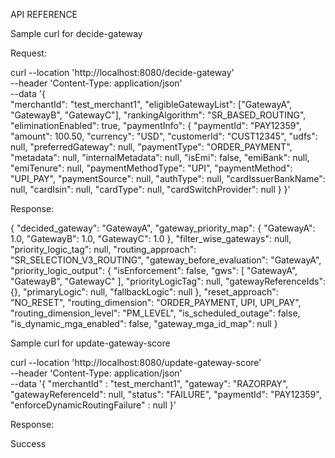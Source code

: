 API REFERENCE

Sample curl for decide-gateway

Request:

curl --location 'http://localhost:8080/decide-gateway' \
--header 'Content-Type: application/json' \
--data '{           
        "merchantId": "test_merchant1",
        "eligibleGatewayList": ["GatewayA", "GatewayB", "GatewayC"],
        "rankingAlgorithm": "SR_BASED_ROUTING",
        "eliminationEnabled": true,
        "paymentInfo": {
            "paymentId": "PAY12359",
            "amount": 100.50,
            "currency": "USD",
            "customerId": "CUST12345",
            "udfs": null,
            "preferredGateway": null,
            "paymentType": "ORDER_PAYMENT",
            "metadata": null,
            "internalMetadata": null,
            "isEmi": false,
            "emiBank": null,
            "emiTenure": null,
            "paymentMethodType": "UPI",
            "paymentMethod": "UPI_PAY",
            "paymentSource": null,
            "authType": null,
            "cardIssuerBankName": null,
            "cardIsin": null,
            "cardType": null,
            "cardSwitchProvider": null
        }
}'

Response:

{
    "decided_gateway": "GatewayA",
    "gateway_priority_map": {
        "GatewayA": 1.0,
        "GatewayB": 1.0,
        "GatewayC": 1.0
    },
    "filter_wise_gateways": null,
    "priority_logic_tag": null,
    "routing_approach": "SR_SELECTION_V3_ROUTING",
    "gateway_before_evaluation": "GatewayA",
    "priority_logic_output": {
        "isEnforcement": false,
        "gws": [
            "GatewayA",
            "GatewayB",
            "GatewayC"
        ],
        "priorityLogicTag": null,
        "gatewayReferenceIds": {},
        "primaryLogic": null,
        "fallbackLogic": null
    },
    "reset_approach": "NO_RESET",
    "routing_dimension": "ORDER_PAYMENT, UPI, UPI_PAY",
    "routing_dimension_level": "PM_LEVEL",
    "is_scheduled_outage": false,
    "is_dynamic_mga_enabled": false,
    "gateway_mga_id_map": null
}


Sample curl for update-gateway-score

curl --location 'http://localhost:8080/update-gateway-score' \
--header 'Content-Type: application/json' \
--data '{
  "merchantId" : "test_merchant1",
  "gateway": "RAZORPAY",
  "gatewayReferenceId": null,
  "status": "FAILURE",
  "paymentId": "PAY12359",
  "enforceDynamicRoutingFailure" : null
}'

Response:

Success